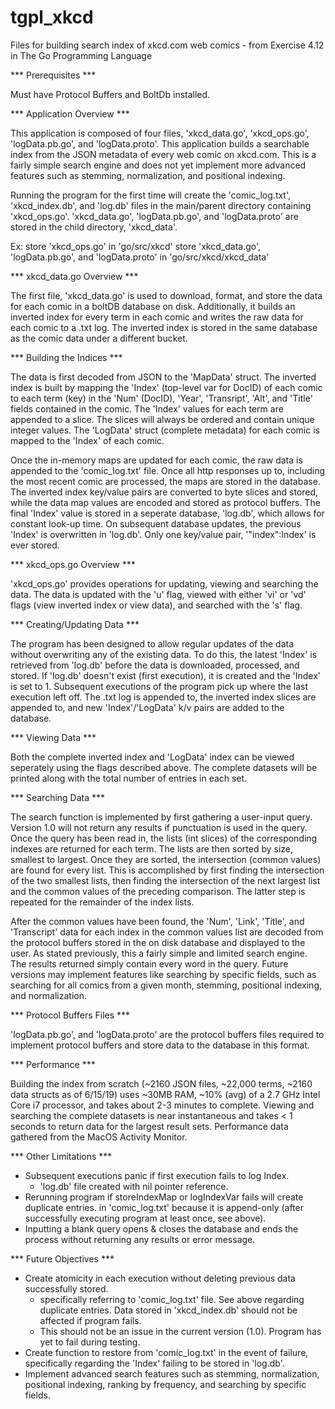 # tgpl_xkcd
Files for building search index of xkcd.com web comics - from Exercise 4.12 in The Go Programming Language

*** Prerequisites ***

Must have Protocol Buffers and BoltDb installed.

*** Application Overview ***

This application is composed of four files, 'xkcd_data.go', 'xkcd_ops.go', 'logData.pb.go', and 'logData.proto'. This application builds a searchable index from the JSON metadata of every web comic on xkcd.com. This is a fairly simple search engine and does not yet implement more advanced features such as stemming, normalization, and positional indexing. 

Running the program for the first time will create the 'comic_log.txt', 'xkcd_index.db', and 'log.db' files in the main/parent directory containing 'xkcd_ops.go'. 'xkcd_data.go', 'logData.pb.go', and 'logData.proto' are stored in the child directory, 'xkcd_data'. 

Ex: store 'xkcd_ops.go' in 'go/src/xkcd' 
    store 'xkcd_data.go', 'logData.pb.go', and 'logData.proto' in 'go/src/xkcd/xkcd_data'

*** xkcd_data.go Overview ***

The first file, 'xkcd_data.go' is used to download, format, and store the data for each comic in a boltDB database on disk. Additionally, it builds an inverted index for every term in each comic and writes the raw data for each comic to a .txt log. The inverted index is stored in the same database as the comic data under a different bucket. 

*** Building the Indices ***

The data is first decoded from JSON to the 'MapData' struct. The inverted index is built by mapping the 'Index' (top-level var for DocID) of each comic to each term (key) in the 'Num' (DocID), 'Year', 'Transript', 'Alt', and 'Title' fields contained in the comic. The 'Index' values for each term are appended to a slice. The slices will always be ordered and contain unique integer values. The 'LogData' struct (complete metadata) for each comic is mapped to the 'Index' of each comic. 

Once the in-memory maps are updated for each comic, the raw data is appended to the 'comic_log.txt' file. Once all http responses up to, including the most recent comic are processed, the maps are stored in the database. The inverted index key/value pairs are converted to byte slices and stored, while the data map values are encoded and stored as protocol buffers. The final 'Index' value is stored in a seperate database, 'log.db', which allows for constant look-up time. On subsequent database updates, the previous 'Index' is overwritten in 'log.db'. Only one key/value pair, '"index":Index' is ever stored. 


*** xkcd_ops.go Overview ***

'xkcd_ops.go' provides operations for updating, viewing and searching the data. The data is updated with the 'u' flag, viewed with either 'vi' or 'vd' flags (view inverted index or view data), and searched with the 's' flag.

*** Creating/Updating Data ***

The program has been designed to allow regular updates of the data without overwriting any of the existing data. To do this, the latest 'Index' is retrieved from 'log.db' before the data is downloaded, processed, and stored. If 'log.db' doesn't exist (first execution), it is created and the 'Index' is set to 1. Subsequent executions of the program pick up where the last execution left off. The .txt log is appended to, the inverted index slices are appended to, and new 'Index'/'LogData' k/v pairs are added to the database. 

*** Viewing Data ***

Both the complete inverted index and 'LogData' index can be viewed seperately using the flags described above. The complete datasets will be printed along with the total number of entries in each set. 

*** Searching Data ***

The search function is implemented by first gathering a user-input query. Version 1.0 will not return any results if punctuation is used in the query. Once the query has been read in, the lists (int slices) of the corresponding indexes are returned for each term. The lists are then sorted by size, smallest to largest. Once they are sorted, the intersection (common values) are found for every list. This is accomplished by first finding the intersection of the two smallest lists, then finding the intersection of the next largest list and the common values of the preceding comparison. The latter step is repeated for the remainder of the index lists. 

After the common values have been found, the 'Num', 'Link', 'Title', and 'Transcript' data for each index in the common values list are decoded from the protocol buffers stored in the on disk database and displayed to the user. As stated previously, this a fairly simple and limited search engine. The results returned simply contain every word in the query. Future versions may implement features like searching by specific fields, such as searching for all comics from a given month, stemming, positional indexing, and normalization.

*** Protocol Buffers Files ***

'logData.pb.go', and 'logData.proto' are the protocol buffers files required to implement protocol buffers and store data to the database in this format. 

*** Performance ***

Building the index from scratch (~2160 JSON files, ~22,000 terms, ~2160 data structs as of 6/15/19) uses ~30MB RAM, ~10% (avg) of a 2.7 GHz Intel Core i7 processor, and takes about 2-3 minutes to complete. Viewing and searching the complete datasets is near instantaneous and takes < 1 seconds to return data for the largest result sets. Performance data gathered from the MacOS Activity Monitor. 

*** Other Limitations ***
* Subsequent executions panic if first execution fails to log Index.
	- 'log.db' file created with nil pointer reference.
* Rerunning program if storeIndexMap or logIndexVar fails  will create duplicate entries.
  in 'comic_log.txt' because it is append-only (after successfully executing program at least once, see above).
* Inputting a blank query opens & closes the database and ends the process without returning any results or error message.
  
*** Future Objectives ***
* Create atomicity in each execution without deleting previous data successfully stored. 
  - specifically referring to 'comic_log.txt' file. See above regarding duplicate entries. Data stored in 'xkcd_index.db' should not be affected if program fails. 
  - This should not be an issue in the current version (1.0). Program has yet to fail during testing. 
* Create function to restore from 'comic_log.txt' in the event of failure, specifically regarding the 'Index' failing to be stored in 'log.db'. 
* Implement advanced search features such as stemming, normalization, positional indexing, ranking by frequency, and searching by specific fields. 
